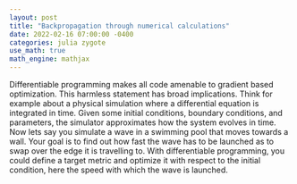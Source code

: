 ```yaml
---
layout: post
title: "Backpropagation through numerical calculations"
date: 2022-02-16 07:00:00 -0400
categories: julia zygote
use_math: true
math_engine: mathjax
---
```


Differentiable programming makes all code amenable to gradient based
optimization. This harmless statement has broad implications. Think for 
example about a physical simulation where a differential equation is
integrated in time. Given some initial conditions, boundary conditions,
and parameters, the simulator approximates how the system evolves in time.
Now lets say you simulate a wave in a swimming pool that moves towards
a wall. Your goal is to find out how fast the wave has to be launched as
to swap over the edge it is travelling to. With differentiable programming,
you could define a target metric and optimize it with respect to the
initial condition, here the speed with which the wave is launched.
